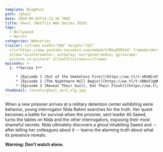 ```yaml
---
template: BlogPost
path: /ghoul
date: 2020-06-02T14:13:30.706Z
title: Ghoul (Netflix Web Series 2018)
tags:
  - Bollywood
  - Horror
categories: Webseries
trailer: <iframe width="560" height="315"
  src="https://www.youtube-nocookie.com/embed/k7MeqIDM3X4" frameborder="0"
  allow="accelerometer; autoplay; encrypted-media; gyroscope;
  picture-in-picture" allowfullscreen></iframe>
episodes: >-
  1. **Series 1**

     * [Episode 1 (Out of the Smokeless Fire)](https://we.tl/t-nMzNCvV56z)
     * [Episode 2 (The Nightmare Will Begin)](https://we.tl/t-tDNsFJgNKh)
     * [Episode 3 (Reveal Their Guilt, Eat Their Flesh)](https://we.tl/t-75BZvQw3KG)
thumbnail: /assets/ghoul_ver2_xlg.jpg
---
```

When a new prisoner arrives at a military detention center exhibiting eerie behavior, young interrogator Nida Rahim searches for the truth. Her quest becomes a battle for survival when the prisoner, sect leader Ali Saeed, turns the tables on Nida and the other interrogators, exposing their most shameful secrets. Nida ultimately discovers a ghoul inhabiting Saeed and -- after telling her colleagues about it -- learns the alarming truth about what its presence reveals.

**Warning: Don't watch alone.**